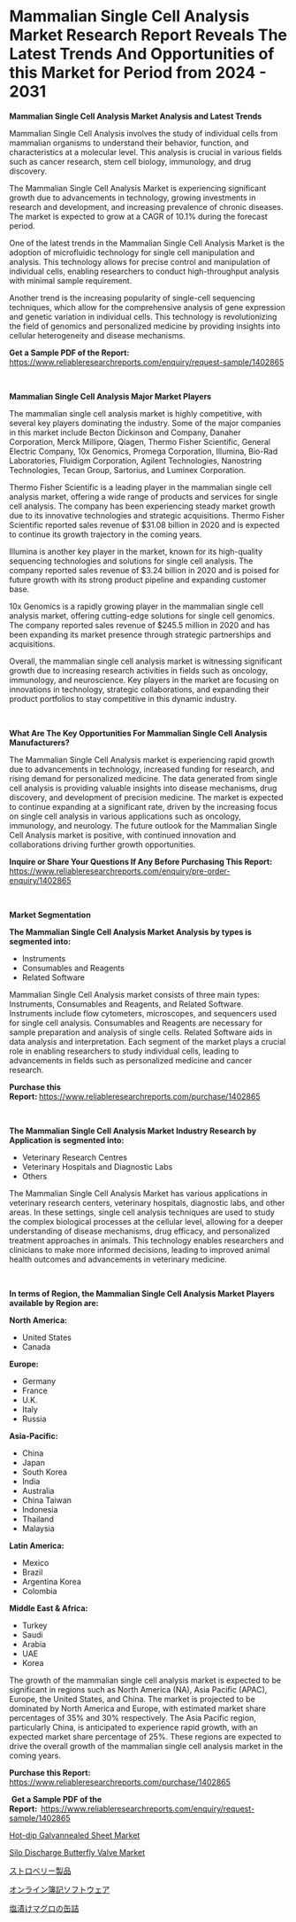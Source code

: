 <p><h1>Mammalian Single Cell Analysis Market Research Report Reveals The Latest Trends And Opportunities of this Market for Period from 2024 - 2031</h1></p><p><strong>Mammalian Single Cell Analysis Market Analysis and Latest Trends</strong></p>
<p><p>Mammalian Single Cell Analysis involves the study of individual cells from mammalian organisms to understand their behavior, function, and characteristics at a molecular level. This analysis is crucial in various fields such as cancer research, stem cell biology, immunology, and drug discovery.</p><p>The Mammalian Single Cell Analysis Market is experiencing significant growth due to advancements in technology, growing investments in research and development, and increasing prevalence of chronic diseases. The market is expected to grow at a CAGR of 10.1% during the forecast period.</p><p>One of the latest trends in the Mammalian Single Cell Analysis Market is the adoption of microfluidic technology for single cell manipulation and analysis. This technology allows for precise control and manipulation of individual cells, enabling researchers to conduct high-throughput analysis with minimal sample requirement.</p><p>Another trend is the increasing popularity of single-cell sequencing techniques, which allow for the comprehensive analysis of gene expression and genetic variation in individual cells. This technology is revolutionizing the field of genomics and personalized medicine by providing insights into cellular heterogeneity and disease mechanisms.</p></p>
<p><strong>Get a Sample PDF of the Report:&nbsp;</strong> <a href="https://www.reliableresearchreports.com/enquiry/request-sample/1402865">https://www.reliableresearchreports.com/enquiry/request-sample/1402865</a></p>
<p>&nbsp;</p>
<p><strong>Mammalian Single Cell Analysis Major Market Players</strong></p>
<p><p>The mammalian single cell analysis market is highly competitive, with several key players dominating the industry. Some of the major companies in this market include Becton Dickinson and Company, Danaher Corporation, Merck Millipore, Qiagen, Thermo Fisher Scientific, General Electric Company, 10x Genomics, Promega Corporation, Illumina, Bio-Rad Laboratories, Fluidigm Corporation, Agilent Technologies, Nanostring Technologies, Tecan Group, Sartorius, and Luminex Corporation.</p><p>Thermo Fisher Scientific is a leading player in the mammalian single cell analysis market, offering a wide range of products and services for single cell analysis. The company has been experiencing steady market growth due to its innovative technologies and strategic acquisitions. Thermo Fisher Scientific reported sales revenue of $31.08 billion in 2020 and is expected to continue its growth trajectory in the coming years.</p><p>Illumina is another key player in the market, known for its high-quality sequencing technologies and solutions for single cell analysis. The company reported sales revenue of $3.24 billion in 2020 and is poised for future growth with its strong product pipeline and expanding customer base.</p><p>10x Genomics is a rapidly growing player in the mammalian single cell analysis market, offering cutting-edge solutions for single cell genomics. The company reported sales revenue of $245.5 million in 2020 and has been expanding its market presence through strategic partnerships and acquisitions.</p><p>Overall, the mammalian single cell analysis market is witnessing significant growth due to increasing research activities in fields such as oncology, immunology, and neuroscience. Key players in the market are focusing on innovations in technology, strategic collaborations, and expanding their product portfolios to stay competitive in this dynamic industry.</p></p>
<p>&nbsp;</p>
<p><strong>What Are The Key Opportunities For Mammalian Single Cell Analysis Manufacturers?</strong></p>
<p><p>The Mammalian Single Cell Analysis market is experiencing rapid growth due to advancements in technology, increased funding for research, and rising demand for personalized medicine. The data generated from single cell analysis is providing valuable insights into disease mechanisms, drug discovery, and development of precision medicine. The market is expected to continue expanding at a significant rate, driven by the increasing focus on single cell analysis in various applications such as oncology, immunology, and neurology. The future outlook for the Mammalian Single Cell Analysis market is positive, with continued innovation and collaborations driving further growth opportunities.</p></p>
<p><strong>Inquire or Share Your Questions If Any Before Purchasing This Report:</strong> <a href="https://www.reliableresearchreports.com/enquiry/pre-order-enquiry/1402865">https://www.reliableresearchreports.com/enquiry/pre-order-enquiry/1402865</a></p>
<p>&nbsp;</p>
<p><strong>Market Segmentation</strong></p>
<p><strong>The Mammalian Single Cell Analysis Market Analysis by types is segmented into:</strong></p>
<p><ul><li>Instruments</li><li>Consumables and Reagents</li><li>Related Software</li></ul></p>
<p><p>Mammalian Single Cell Analysis market consists of three main types: Instruments, Consumables and Reagents, and Related Software. Instruments include flow cytometers, microscopes, and sequencers used for single cell analysis. Consumables and Reagents are necessary for sample preparation and analysis of single cells. Related Software aids in data analysis and interpretation. Each segment of the market plays a crucial role in enabling researchers to study individual cells, leading to advancements in fields such as personalized medicine and cancer research.</p></p>
<p><strong>Purchase this Report:&nbsp;</strong><a href="https://www.reliableresearchreports.com/purchase/1402865">https://www.reliableresearchreports.com/purchase/1402865</a></p>
<p>&nbsp;</p>
<p><strong>The Mammalian Single Cell Analysis Market Industry Research by Application is segmented into:</strong></p>
<p><ul><li>Veterinary Research Centres</li><li>Veterinary Hospitals and Diagnostic Labs</li><li>Others</li></ul></p>
<p><p>The Mammalian Single Cell Analysis Market has various applications in veterinary research centers, veterinary hospitals, diagnostic labs, and other areas. In these settings, single cell analysis techniques are used to study the complex biological processes at the cellular level, allowing for a deeper understanding of disease mechanisms, drug efficacy, and personalized treatment approaches in animals. This technology enables researchers and clinicians to make more informed decisions, leading to improved animal health outcomes and advancements in veterinary medicine.</p></p>
<p>&nbsp;</p>
<p><strong>In terms of Region, the Mammalian Single Cell Analysis Market Players available by Region are:</strong></p>
<p>
    <p> <strong> North America: </strong>
        <ul>
            <li>United States</li>
            <li>Canada</li>
        </ul>
        </p> 
    <p> <strong> Europe: </strong>
        <ul>
            <li>Germany</li>
            <li>France</li>
            <li>U.K.</li>
            <li>Italy</li>
            <li>Russia</li>
        </ul>
        </p> 
    <p> <strong> Asia-Pacific: </strong>
        <ul>
            <li>China</li>
            <li>Japan</li>
            <li>South Korea</li>
            <li>India</li>
            <li>Australia</li>
            <li>China Taiwan</li>
            <li>Indonesia</li>
            <li>Thailand</li>
            <li>Malaysia</li>
        </ul>
        </p> 
    <p> <strong> Latin America: </strong>
        <ul>
            <li>Mexico</li>
            <li>Brazil</li>
            <li>Argentina Korea</li>
            <li>Colombia</li>
        </ul>
        </p> 
    <p> <strong> Middle East & Africa: </strong>
        <ul>
            <li>Turkey</li>
            <li>Saudi</li>
            <li>Arabia</li>
            <li>UAE</li>
            <li>Korea</li>
        </ul>
    </p>
    </p>
<p><p>The growth of the mammalian single cell analysis market is expected to be significant in regions such as North America (NA), Asia Pacific (APAC), Europe, the United States, and China. The market is projected to be dominated by North America and Europe, with estimated market share percentages of 35% and 30% respectively. The Asia Pacific region, particularly China, is anticipated to experience rapid growth, with an expected market share percentage of 25%. These regions are expected to drive the overall growth of the mammalian single cell analysis market in the coming years.</p></p>
<p><strong>Purchase this Report: </strong><a href="https://www.reliableresearchreports.com/purchase/1402865">https://www.reliableresearchreports.com/purchase/1402865</a></p>
<p>&nbsp;<strong>Get a Sample PDF of the Report:&nbsp;&nbsp;</strong><a href="https://www.reliableresearchreports.com/enquiry/request-sample/1402865">https://www.reliableresearchreports.com/enquiry/request-sample/1402865</a></p>
<p><strong></strong></p>
<p><p><a href="https://issuu.com/reportprime-2/docs/hot-dip-galvannealed-sheet-market-size-2030.pptx">Hot-dip Galvannealed Sheet Market</a></p><p><a href="https://github.com/Airanohannonzb68e5pb53oc1/Market-Research-Report-List-1/blob/main/silo-discharge-butterfly-valve-market.md">Silo Discharge Butterfly Valve Market</a></p><p><a href="https://medium.com/@ebonyhane1955/%E3%82%A4%E3%83%81%E3%82%B4%E8%A3%BD%E5%93%81%E5%B8%82%E5%A0%B4%E3%81%AE%E3%82%B7%E3%82%A7%E3%82%A2%E3%81%AE%E9%80%B2%E5%8C%96%E3%81%A8%E5%B8%82%E5%A0%B4%E6%88%90%E9%95%B7%E3%81%AE%E3%83%88%E3%83%AC%E3%83%B3%E3%83%892024%E5%B9%B4%E3%81%8B%E3%82%892031%E5%B9%B4%E3%81%BE%E3%81%A7-407cfd71a9bb">ストロベリー製品</a></p><p><a href="https://github.com/hwbcz413288296/Market-Research-Report-List-1/blob/main/9960782183678.md">オンライン簿記ソフトウェア</a></p><p><a href="https://medium.com/@ebonyhane1955/%E5%A1%A9%E6%B0%B4%E6%BC%AC%E3%81%91%E3%81%AE%E7%BC%B6%E8%A9%B0%E3%81%BE%E3%81%90%E3%82%8D%E5%B8%82%E5%A0%B4-2031%E5%B9%B4%E3%81%BE%E3%81%A7%E3%81%AE%E3%83%88%E3%83%AC%E3%83%B3%E3%83%89-%E4%BA%88%E6%B8%AC-%E7%AB%B6%E5%90%88%E5%88%86%E6%9E%90-e916bd339cd1">塩漬けマグロの缶詰</a></p></p>